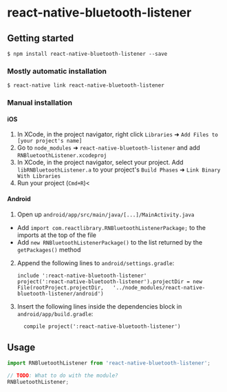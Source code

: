 
# react-native-bluetooth-listener

## Getting started

`$ npm install react-native-bluetooth-listener --save`

### Mostly automatic installation

`$ react-native link react-native-bluetooth-listener`

### Manual installation


#### iOS

1. In XCode, in the project navigator, right click `Libraries` ➜ `Add Files to [your project's name]`
2. Go to `node_modules` ➜ `react-native-bluetooth-listener` and add `RNBluetoothListener.xcodeproj`
3. In XCode, in the project navigator, select your project. Add `libRNBluetoothListener.a` to your project's `Build Phases` ➜ `Link Binary With Libraries`
4. Run your project (`Cmd+R`)<

#### Android

1. Open up `android/app/src/main/java/[...]/MainActivity.java`
  - Add `import com.reactlibrary.RNBluetoothListenerPackage;` to the imports at the top of the file
  - Add `new RNBluetoothListenerPackage()` to the list returned by the `getPackages()` method
2. Append the following lines to `android/settings.gradle`:
  	```
  	include ':react-native-bluetooth-listener'
  	project(':react-native-bluetooth-listener').projectDir = new File(rootProject.projectDir, 	'../node_modules/react-native-bluetooth-listener/android')
  	```
3. Insert the following lines inside the dependencies block in `android/app/build.gradle`:
  	```
      compile project(':react-native-bluetooth-listener')
  	```

## Usage
```javascript
import RNBluetoothListener from 'react-native-bluetooth-listener';

// TODO: What to do with the module?
RNBluetoothListener;
```
  